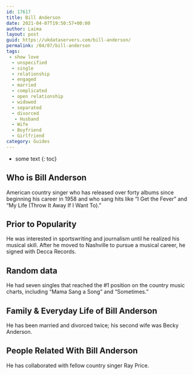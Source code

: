 ```yaml
---
id: 17617
title: Bill Anderson
date: 2021-04-07T19:50:57+00:00
author: Laima
layout: post
guid: https://ukdataservers.com/bill-anderson/
permalink: /04/07/bill-anderson
tags:
 - show love
  - unspecified
  - single
  - relationship
  - engaged
  - married
  - complicated
  - open relationship
  - widowed
  - separated
  - divorced
   - Husband
  - Wife
  - Boyfriend
  - Girlfriend
category: Guides
---
```


* some text
{: toc}


## Who is Bill Anderson
                  
                  
                  
American country singer who has released over forty albums since beginning his career in 1958 and who sang hits like &#8220;I Get the Fever&#8221; and &#8220;My Life (Throw It Away If I Want To).&#8221;
                  
              
            
              
            
                
                
                
## Prior to Popularity
                  
                  
                  
He was interested in sportswriting and journalism until he realized his musical skill. After he moved to Nashville to pursue a musical career, he signed with Decca Records.
                  
              
            
              
            
                
                
                
## Random data
                  
                  
                  
He had seven singles that reached the #1 position on the country music charts, including &#8220;Mama Sang a Song&#8221; and &#8220;Sometimes.&#8221;
                  
              
            
              
            
                
                
                
## Family & Everyday Life of Bill Anderson
                  
                  
                  
He has been married and divorced twice; his second wife was Becky Anderson.
                  
              
            
              
            
                
                
                
## People Related With Bill Anderson
                  
                  
                  
He has collaborated with fellow country singer Ray Price.
                  
              
            
              
            
                
              
            
              
              
            
            
              
            
          
          
          